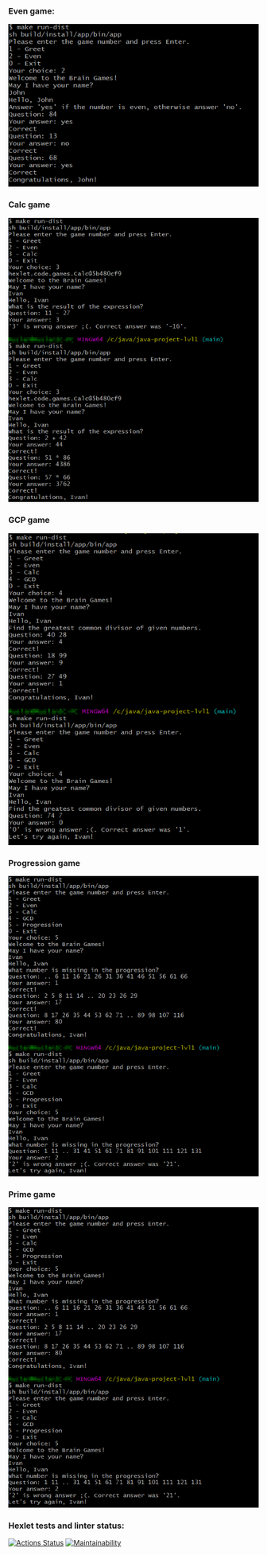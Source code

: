 
### Even game:
![game Even](/imgs/even-game.png?raw=true)

### Calc game
![game Calc](/imgs/calc-game.png?raw=true)

### GCP game
![game Calc](/imgs/gcp-game.png?raw=true)

### Progression game
![game Calc](/imgs/progression-game.png?raw=true)

### Prime game
![game Calc](/imgs/progression-game.png?raw=true)

### Hexlet tests and linter status:
[![Actions Status](https://github.com/fokses/java-project-lvl1/workflows/hexlet-check/badge.svg)](https://github.com/fokses/java-project-lvl1/actions)
[![Maintainability](https://api.codeclimate.com/v1/badges/a99a88d28ad37a79dbf6/maintainability)](https://codeclimate.com/github/codeclimate/codeclimate/maintainability)
